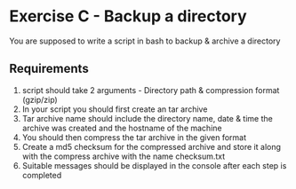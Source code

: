 # Exercise C - Backup a directory

You are supposed to write a script in bash to backup & archive a directory

## Requirements
1. script should take 2 arguments - Directory path & compression format (gzip/zip)
2. In your script you should first create an tar archive 
3. Tar archive name should include the directory name, date & time the archive was created and the hostname of the machine
4. You should then compress the tar archive in the given format
5. Create a md5 checksum for the compressed archive and store it along with the compress archive with the name checksum.txt 
6. Suitable messages should be displayed in the console after each step is completed